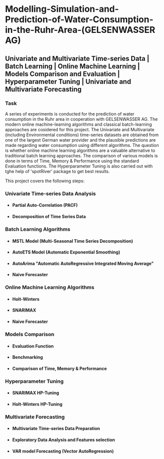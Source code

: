# Modelling-Simulation-and-Prediction-of-Water-Consumption-in-the-Ruhr-Area-(GELSENWASSER AG)

## Univariate and Multivariate Time-series Data | Batch Learning | Online Machine Learning | Models Comparison and Evaluation | Hyperparameter Tuning | Univariate and Multivariate Forecasting

### Task

A series of experiments is conducted for the prediction of water consumption in the Ruhr area in cooperation with GELSENWASSER AG. The modern online machine-learning algorithms and classical batch-learning approaches are cosidered for this project. The Univariate and Multivariate (including Environmental conditions) time-series datasets are obtained from one of the largest German water provider and the plausible predictions are made regarding water consumption using different algorithms. The question is whether online machine learning algorithms are a valuable alternative to traditional batch learning approaches. The comparison of various models is done in terms of Time, Memory & Performance using the standard Evaluation functions. The Hyperparameter Tuning is also carried out with tghe help of 'spotRiver' package to get best results.

This project covers the following steps:

### Univariate Time-series Data Analysis


* #### Partial Auto-Correlation (PACF)

* #### Decomposition of Time Series Data

### Batch Learning Algorithms

* #### MSTL Model (Multi-Seasonal Time Series Decomposition)

* #### AutoETS Model (Automatic Exponential Smoothing)

* #### AutoArima "Automatic AutoRegressive Integrated Moving Average"

* #### Naive Forecaster

### Online Machine Learning Algorithms

* #### Holt-Winters

* #### SNARIMAX

* #### Naive Forecaster

### Models Comparison

* #### Evaluation Function

* #### Benchmarking

* #### Comparison of Time, Memory & Performance

### Hyperparameter Tuning

* #### SNARIMAX HP-Tuning

* #### Holt-Winters HP-Tuning

### Multivariate Forecasting

* #### Multivariate Time-series Data Preparation

* #### Exploratory Data Analysis and Features selection

* #### VAR model Forecasting (Vector AutoRegression)

